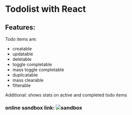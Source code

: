 # Todolist with React

## Features:

Todo items are:

- creatable
- updatable
- deletable
- toggle completable
- mass toggle completable
- duplicatable
- mass clearable
- filterable

Additional: shows stats on active and completed todo items

### online sandbox link: ![sandbox]()
